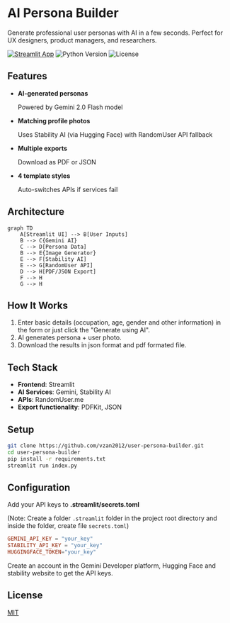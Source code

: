 # AI Persona Builder

Generate professional user personas with AI in a few seconds. Perfect for UX designers, product managers, and researchers.

[![Streamlit App](https://static.streamlit.io/badges/streamlit_badge_black_white.svg)](https://user-persona-builder-xvkeyveerkywcdgs6qtppw.streamlit.app/)
![Python Version](https://img.shields.io/badge/python-3.9%2B-blue)
![License](https://img.shields.io/badge/license-MIT-green)

## Features

- **AI-generated personas**

  Powered by Gemini 2.0 Flash model

- **Matching profile photos**

  Uses Stability AI (via Hugging Face) with RandomUser API fallback

- **Multiple exports**

  Download as PDF or JSON

- **4 template styles**

  Auto-switches APIs if services fail

## Architecture

```mermaid
graph TD   
    A[Streamlit UI] --> B[User Inputs]
    B --> C{Gemini AI}
    C --> D[Persona Data]
    B --> E{Image Generator}
    E --> F[Stability AI]
    E --> G[RandomUser API]
    D --> H[PDF/JSON Export]   
    F --> H
    G --> H
```

## How It Works

1. Enter basic details (occupation, age, gender and other information) in the form or just click the "Generate using AI".
2. AI generates persona + user photo.
3. Download the results in json format and pdf formated file.

## Tech Stack

- **Frontend**: Streamlit
- **AI Services**: Gemini, Stability AI
- **APIs**: RandomUser.me
- **Export functionality**: PDFKit, JSON

## Setup

```bash
git clone https://github.com/vzan2012/user-persona-builder.git
cd user-persona-builder
pip install -r requirements.txt
streamlit run index.py
```

## Configuration

Add your API keys to **.streamlit/secrets.toml**

(Note: Create a folder `.streamlit` folder in the project root directory and inside the folder, create file `secrets.toml`)

```toml
GEMINI_API_KEY = "your_key"
STABILITY_API_KEY = "your_key"
HUGGINGFACE_TOKEN="your_key"
```

Create an account in the Gemini Developer platform, Hugging Face and stability website to get the API keys.

## License

[MIT](/LICENSE.md)
